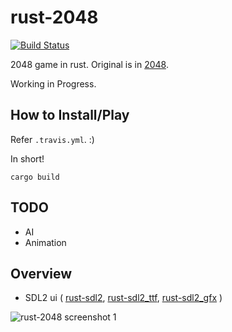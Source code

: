 # rust-2048

[![Build Status](https://travis-ci.org/andelf/rust-2048.svg?branch=master)](https://travis-ci.org/andelf/rust-2048)

2048 game in rust. Original is in [2048](http://gabrielecirulli.github.io/2048/).

Working in Progress.

## How to Install/Play

Refer ``.travis.yml``. :)

In short!

    cargo build

## TODO

* AI
* Animation

## Overview

* SDL2 ui ( [rust-sdl2](https://github.com/AngryLawyer/rust-sdl2), [rust-sdl2_ttf](https://github.com/andelf/rust-sdl2_ttf), [rust-sdl2_gfx](https://github.com/andelf/rust-sdl2_gfx) )

![rust-2048 screenshot 1][ss01]

[ss01]: http://i.imgur.com/ETA41Po.png?1
